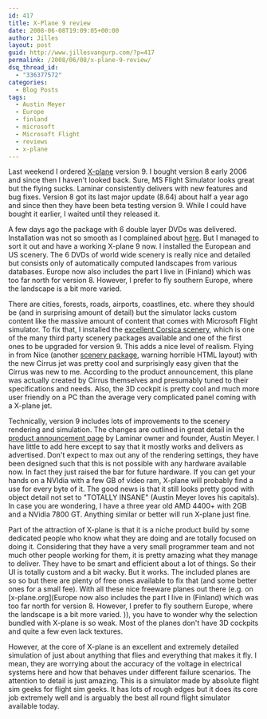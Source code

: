 ```yaml
---
id: 417
title: X-Plane 9 review
date: 2008-06-08T19:09:05+00:00
author: Jilles
layout: post
guid: http://www.jillesvangurp.com/?p=417
permalink: /2008/06/08/x-plane-9-review/
dsq_thread_id:
  - "336377572"
categories:
  - Blog Posts
tags:
  - Austin Meyer
  - Europe
  - finland
  - microsoft
  - Microsoft Flight
  - reviews
  - x-plane
---
```

Last weekend I ordered [X-plane](http://x-plane.com) version 9. I bought version 8 early 2006 and since then I haven't looked back. Sure, MS Flight Simulator looks great but the flying sucks. Laminar consistently delivers with new features and bug fixes. Version 8 got its last major update (8.64) about half a year ago and since then they have been beta testing version 9. While I could have bought it earlier, I waited until they released it.

A few days ago the package with 6 double layer DVDs was delivered. Installation was not so smooth as I complained about [here](http://xplanescenery.blogspot.com/2008/06/installer-chaos.html). But I managed to sort it out and have a working X-plane 9 now. I installed the European and US scenery. The 6 DVDs of world wide scenery is really nice and detailed but consists only of automatically computed landscapes from various databases. Europe now also includes the part I live in (Finland) which was too far north for version 8. However, I prefer to fly southern Europe, where the landscape is a bit more varied.

There are cities, forests, roads, airports, coastlines, etc. where they should be (and in surprising amount of detail) but the simulator lacks custom content like the massive amount of content that comes with Microsoft Flight simulator. To fix that, I installed the [excellent Corsica scenery](http://home.scarlet.be/~thdamman/xplane/scenery.htm), which is one of the many third party scenery packages available and one of the first ones to be upgraded for version 9. This adds a nice level of realism. Flying in from Nice (another [scenery package](http://teamskydream.free.fr/m-fly/index.html), warning horrible HTML layout) with the new Cirrus jet was pretty cool and surprisingly easy given that the Cirrus was new to me. According to the product announcement, this plane was actually created by Cirrus themselves and presumably tuned to their specifications and needs. Also, the 3D cockpit is pretty cool and much more user friendly on a PC than the average very complicated panel coming with a X-plane jet.

Technically, version 9 includes lots of improvements to the scenery rendering and simulation. The changes are outlined in great detail in the [product announcement page](http://x-plane.com) by Laminar owner and founder, Austin Meyer. I have little to add here except to say that it mostly works and delivers as advertised. Don't expect to max out any of the rendering settings, they have been designed such that this is not possible with any hardware available now. In fact they just raised the bar for future hardware. If you can get your hands on a NVIdia with a few GB of video ram, X-plane will probably find a use for every byte of it. The good news is that it still looks pretty good with object detail not set to "TOTALLY INSANE" (Austin Meyer loves his capitals). In case you are wondering, I have a three year old AMD 4400+ with 2GB and a NVidia 7800 GT. Anything similar or better will run X-plane just fine.

Part of the attraction of X-plane is that it is a niche product build by some dedicated people who know what they are doing and are totally focused on doing it. Considering that they have a very small programmer team and not much other people working for them, it is pretty amazing what they manage to deliver. They have to be smart and efficient about a lot of things. So their UI is totally custom and a bit wacky. But it works. The included planes are so so but there are plenty of free ones available to fix that (and some better ones for a small fee). With all these nice freeware planes out there (e.g. on [x-plane.org](Europe now also includes the part I live in (Finland) which was too far north for version 8. However, I prefer to fly southern Europe, where the landscape is a bit more varied. )), you have to wonder why the selection bundled with X-plane is so weak. Most of the planes don't have 3D cockpits and quite a few even lack textures.

However, at the core of X-plane is an excellent and extremely detailed simulation of just about anything that flies and everything that makes it fly. I mean, they are worrying about the accuracy of the voltage in electrical systems here and how that behaves under different failure scenarios. The attention to detail is just amazing. This is a simulator made by absolute flight sim geeks for flight sim geeks. It has lots of rough edges but it does its core job extremely well and is arguably the best all round flight simulator available today.
